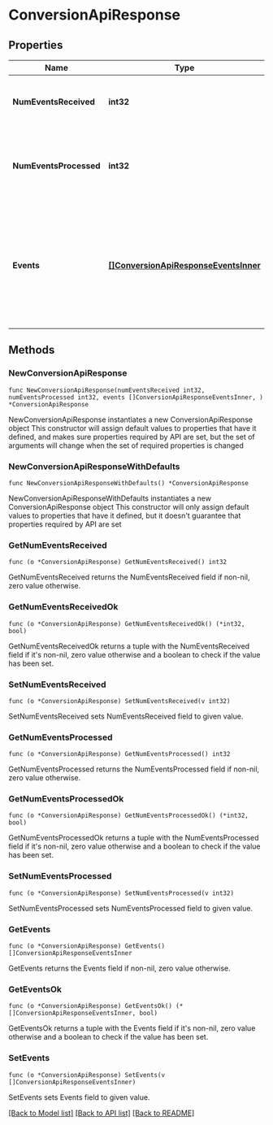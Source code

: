 # ConversionApiResponse

## Properties

Name | Type | Description | Notes
------------ | ------------- | ------------- | -------------
**NumEventsReceived** | **int32** | Total number of events received in the request. | 
**NumEventsProcessed** | **int32** | Number of events that were successfully processed from the events. | 
**Events** | [**[]ConversionApiResponseEventsInner**](ConversionApiResponseEventsInner.md) | Specific messages for each event received. The order will match the order in which the events were received in the request. | 

## Methods

### NewConversionApiResponse

`func NewConversionApiResponse(numEventsReceived int32, numEventsProcessed int32, events []ConversionApiResponseEventsInner, ) *ConversionApiResponse`

NewConversionApiResponse instantiates a new ConversionApiResponse object
This constructor will assign default values to properties that have it defined,
and makes sure properties required by API are set, but the set of arguments
will change when the set of required properties is changed

### NewConversionApiResponseWithDefaults

`func NewConversionApiResponseWithDefaults() *ConversionApiResponse`

NewConversionApiResponseWithDefaults instantiates a new ConversionApiResponse object
This constructor will only assign default values to properties that have it defined,
but it doesn't guarantee that properties required by API are set

### GetNumEventsReceived

`func (o *ConversionApiResponse) GetNumEventsReceived() int32`

GetNumEventsReceived returns the NumEventsReceived field if non-nil, zero value otherwise.

### GetNumEventsReceivedOk

`func (o *ConversionApiResponse) GetNumEventsReceivedOk() (*int32, bool)`

GetNumEventsReceivedOk returns a tuple with the NumEventsReceived field if it's non-nil, zero value otherwise
and a boolean to check if the value has been set.

### SetNumEventsReceived

`func (o *ConversionApiResponse) SetNumEventsReceived(v int32)`

SetNumEventsReceived sets NumEventsReceived field to given value.


### GetNumEventsProcessed

`func (o *ConversionApiResponse) GetNumEventsProcessed() int32`

GetNumEventsProcessed returns the NumEventsProcessed field if non-nil, zero value otherwise.

### GetNumEventsProcessedOk

`func (o *ConversionApiResponse) GetNumEventsProcessedOk() (*int32, bool)`

GetNumEventsProcessedOk returns a tuple with the NumEventsProcessed field if it's non-nil, zero value otherwise
and a boolean to check if the value has been set.

### SetNumEventsProcessed

`func (o *ConversionApiResponse) SetNumEventsProcessed(v int32)`

SetNumEventsProcessed sets NumEventsProcessed field to given value.


### GetEvents

`func (o *ConversionApiResponse) GetEvents() []ConversionApiResponseEventsInner`

GetEvents returns the Events field if non-nil, zero value otherwise.

### GetEventsOk

`func (o *ConversionApiResponse) GetEventsOk() (*[]ConversionApiResponseEventsInner, bool)`

GetEventsOk returns a tuple with the Events field if it's non-nil, zero value otherwise
and a boolean to check if the value has been set.

### SetEvents

`func (o *ConversionApiResponse) SetEvents(v []ConversionApiResponseEventsInner)`

SetEvents sets Events field to given value.



[[Back to Model list]](../README.md#documentation-for-models) [[Back to API list]](../README.md#documentation-for-api-endpoints) [[Back to README]](../README.md)


